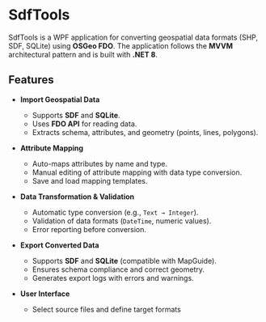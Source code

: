 # SdfTools

SdfTools is a WPF application for converting geospatial data formats (SHP, SDF, SQLite) using **OSGeo FDO**. The application follows the **MVVM** architectural pattern and is built with **.NET 8**.

## Features
- **Import Geospatial Data**  
  - Supports **SDF** and **SQLite**.  
  - Uses **FDO API** for reading data.  
  - Extracts schema, attributes, and geometry (points, lines, polygons).  

- **Attribute Mapping**  
  - Auto-maps attributes by name and type.  
  - Manual editing of attribute mapping with data type conversion.  
  - Save and load mapping templates.  

- **Data Transformation & Validation**  
  - Automatic type conversion (e.g., `Text → Integer`).  
  - Validation of data formats (`DateTime`, numeric values).  
  - Error reporting before conversion.  

- **Export Converted Data**  
  - Supports **SDF** and **SQLite** (compatible with MapGuide).  
  - Ensures schema compliance and correct geometry.  
  - Generates export logs with errors and warnings.  

- **User Interface**  
  - Select source files and define target formats
